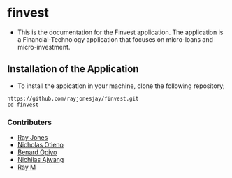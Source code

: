 # finvest

- This is the documentation for the Finvest application. The application is a Financial-Technology application that focuses on micro-loans and micro-investment.

## Installation of the Application

- To install the appication in your machine, clone the following repository;

```
https://github.com/rayjonesjay/finvest.git
cd finvest
```

### Contributers

- [Ray Jones](https://github.com/rayjonesjay)
- [Nicholas Otieno]()
- [Benard Opiyo]()
- [Nichilas Ajwang]()
- [Ray M](https://github.com/anxielray)

